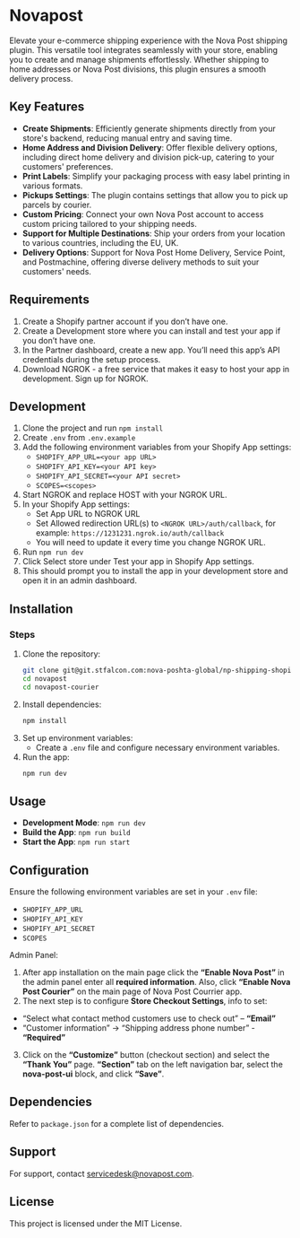 # Novapost

Elevate your e-commerce shipping experience with the Nova Post shipping plugin. This versatile tool integrates seamlessly with your store, enabling you to create and manage shipments effortlessly. Whether shipping to home addresses or Nova Post divisions, this plugin ensures a smooth delivery process. 

## Key Features
- **Create Shipments**: Efficiently generate shipments directly from your store's backend, reducing manual entry and saving time.
- **Home Address and Division Delivery**: Offer flexible delivery options, including direct home delivery and division pick-up, catering to your customers' preferences.
- **Print Labels**: Simplify your packaging process with easy label printing in various formats.
- **Pickups Settings**: The plugin contains settings that allow you to pick up parcels by courier.
- **Custom Pricing**: Connect your own Nova Post account to access custom pricing tailored to your shipping needs.
- **Support for Multiple Destinations**: Ship your orders from your location to various countries, including the EU, UK.
- **Delivery Options**: Support for Nova Post Home Delivery, Service Point, and Postmachine, offering diverse delivery methods to suit your customers' needs.

## Requirements
1. Create a Shopify partner account if you don’t have one.
2. Create a Development store where you can install and test your app if you don’t have one.
3. In the Partner dashboard, create a new app. You’ll need this app’s API credentials during the setup process.
4. Download NGROK - a free service that makes it easy to host your app in development. Sign up for NGROK.

## Development
1. Clone the project and run `npm install`
2. Create `.env` from `.env.example`
3. Add the following environment variables from your Shopify App settings:
    - `SHOPIFY_APP_URL=<your app URL>`
    - `SHOPIFY_API_KEY=<your API key>`
    - `SHOPIFY_API_SECRET=<your API secret>`
    - `SCOPES=<scopes>`
4. Start NGROK and replace HOST with your NGROK URL.
5. In your Shopify App settings:
    - Set App URL to NGROK URL
    - Set Allowed redirection URL(s) to `<NGROK URL>/auth/callback`, for example: `https://1231231.ngrok.io/auth/callback`
    - You will need to update it every time you change NGROK URL.
6. Run `npm run dev`
7. Click Select store under Test your app in Shopify App settings.
8. This should prompt you to install the app in your development store and open it in an admin dashboard.

## Installation
### Steps
1. Clone the repository:
    ```bash
    git clone git@git.stfalcon.com:nova-poshta-global/np-shipping-shopify.git
    cd novapost
    cd novapost-courier
    ```
2. Install dependencies:
    ```bash
    npm install
    ```
3. Set up environment variables:
    - Create a `.env` file and configure necessary environment variables.
4. Run the app:
    ```bash
    npm run dev
    ```

## Usage
- **Development Mode**: `npm run dev`
- **Build the App**: `npm run build`
- **Start the App**: `npm run start`

## Configuration
Ensure the following environment variables are set in your `.env` file:
- `SHOPIFY_APP_URL`
- `SHOPIFY_API_KEY`
- `SHOPIFY_API_SECRET`
- `SCOPES`

Admin Panel:
1. After app installation on the main page click the **“Enable Nova Post”** in the admin panel enter all **required information**. Also, click **“Enable Nova Post Courier”** on the main page of Nova Post Courrier app.
2. The next step is to configure **Store Checkout Settings**, info to set:
- “Select what contact method customers use to check out” – **“Email”**
- “Customer information” -> “Shipping address phone number” - **“Required”**
3. Click on the **“Customize”** button (checkout section) and select the **“Thank You”** page. **“Section”** tab on the left navigation bar, select the **nova-post-ui** block, and click **“Save”**.

## Dependencies
Refer to `package.json` for a complete list of dependencies.

## Support
For support, contact servicedesk@novapost.com.

## License
This project is licensed under the MIT License.